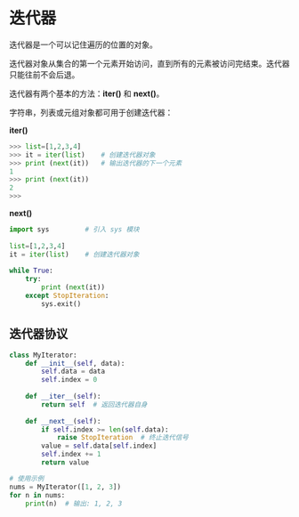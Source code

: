 # 迭代器

迭代器是一个可以记住遍历的位置的对象。

迭代器对象从集合的第一个元素开始访问，直到所有的元素被访问完结束。迭代器只能往前不会后退。

迭代器有两个基本的方法：**iter()** 和 **next()**。

字符串，列表或元组对象都可用于创建迭代器：

**iter()**

```python
>>> list=[1,2,3,4]
>>> it = iter(list)    # 创建迭代器对象
>>> print (next(it))   # 输出迭代器的下一个元素
1
>>> print (next(it))
2
>>>
```

**next()**

```python
import sys         # 引入 sys 模块
 
list=[1,2,3,4]
it = iter(list)    # 创建迭代器对象
 
while True:
    try:
        print (next(it))
    except StopIteration:
        sys.exit()
```

## 迭代器协议

```python
class MyIterator:
    def __init__(self, data):
        self.data = data
        self.index = 0
    
    def __iter__(self):
        return self  # 返回迭代器自身
    
    def __next__(self):
        if self.index >= len(self.data):
            raise StopIteration  # 终止迭代信号
        value = self.data[self.index]
        self.index += 1
        return value

# 使用示例
nums = MyIterator([1, 2, 3])
for n in nums:
    print(n)  # 输出: 1, 2, 3
```

